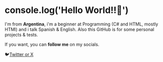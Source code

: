 # console.log('Hello World!!👋')
I'm from **Argentina**, i'm a beginner at Programming (C# and HTML, mostly HTMl) and i talk Spanish & English. Also this GitHub is for some personal projects & tests.

If you want, you can **follow me** on my socials.

🐦[Twitter or X](https://twitter.com/ImOni_xx "Twitter Profile")
